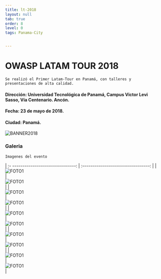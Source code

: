 ```yaml
---
title: lt-2018
layout: null
tab: true
order: 8
level: 0
tags: Panama-City


---
```

# OWASP LATAM TOUR 2018

```
Se realizó el Primer Latam-Tour en Panamá, con talleres y presentaciones de alta calidad.
```

#### Dirección: Universidad Tecnológica de Panamá, Campus Victor Levi Sasso, Vía Centenario. Ancón.
#### Fecha: 23 de mayo de 2018.
#### Ciudad: Panamá.

![BANNER2018](/www-chapter-panama-city/assets/images/2018/2018_2.jpg "OWASP Latam-Tour Panamá City 2018")
### Galeria
```
Imagenes del evento
```


| :- --------------------------------:  | :----------------------------------:   |
| ![FOTO1](/www-chapter-panama-city/assets/images/2018/2018_1.jpeg)  | ![FOTO1](/www-chapter-panama-city/assets/images/2018/2018_4.jpg)   |
| ![FOTO1](/www-chapter-panama-city/assets/images/2018/2018_5.jpg)   | ![FOTO1](/www-chapter-panama-city/assets/images/2018/2018_2.jpg)   |
| ![FOTO1](/www-chapter-panama-city/assets/images/2018/2018_7.jpg)   | ![FOTO1](/www-chapter-panama-city/assets/images/2018/2018_8.jpg)   |
| ![FOTO1](/www-chapter-panama-city/assets/images/2018/2018_9.jpg)   | ![FOTO1](/www-chapter-panama-city/assets/images/2018/2018_10.jpg)  |
| ![FOTO1](/www-chapter-panama-city/assets/images/2018/2018_11.jpg)  | ![FOTO1](/www-chapter-panama-city/assets/images/2018/2018_3.jpg)   |


<style>
img[alt="FOTO1"] { 
  max-width:  400px; 
  display: block;
}
</style> 

